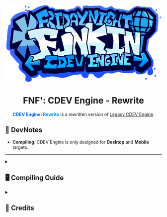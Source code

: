 <p align="center">
    <img src="res/logo.png" width="500px" />
    <h1 align="center">FNF': CDEV Engine - Rewrite</h1>
</p>

<center>
<b><span style="color: #0060FF;">CDEV Engine</span>: <span style="color: #0090FF">Rewrite</span></b>
is a rewritten version of <a href="https://github.com/corecathx/FNF-CDEV-Engine/">Legacy CDEV Engine</a>.
</center>

## 📝 DevNotes
- **Compiling**: CDEV Engine is only designed for **Desktop** and **Mobile** targets.

<hr style="height: 1px">

<details>
    <summary><h2>🖥 Compiling Guide</h2></summary>

### Install Haxe and HaxeFlixel
1. [Install Haxe](https://haxe.org/download/) (recommended to use the latest version of Haxe).
2. [Install HaxeFlixel](https://haxeflixel.com/documentation/install-haxeflixel/).

### Libraries
CDEV Engine uses the following Haxe libraries:
```
[GIT] hscript-improved - https://github.com/FNF-CNE-Devs/hscript-improved.git
```
To install, run `haxelib install <library>` for each library listed above.

For any libraries labeled `[GIT]`, use `haxelib git <library> <link>`.

### Compiling the engine
Simply run `lime test <target>`.
</details>

<details>
    <summary><h2>👥 Credits</h2></summary>
TBA
<!--### CDEV Engine
- [CoreCat](https://corecathx.github.io/) - Main Developer.

### Special Thanks
- [Sword352](https://github.com/Sword352) - Tiled Sprite implementation.

### Friday Night Funkin'

- [Funkin Crew](https://github.com/FunkinCrew/) - Peak game crew.-->
</details>
